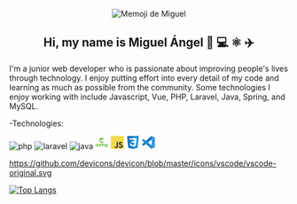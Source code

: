 

<!--
**miguelsalvadorrguez85/miguelsalvadorrguez85** is a ✨ _special_ ✨ repository because its `README.md` (this file) appears on your GitHub profile.

Here are some ideas to get you started:

- 🔭 I’m currently working on ...
- 🌱 I’m currently learning ...
- 👯 I’m looking to collaborate on ...
- 🤔 I’m looking for help with ...
- 💬 Ask me about ...
- 📫 How to reach me: ...
- 😄 Pronouns: ...
- ⚡ Fun fact: ...
-->

<p align="center">
   <img src="https://i.ibb.co/CHrD5S6/memoji.png" alt="Memoji de Miguel" width="150" height="150">
</p>

<h2 align="center">Hi, my name is Miguel Ángel 👋 💻 ⚛️ ✈️ </h2>

<p> I'm a junior web developer who is passionate about improving people's lives through technology. I enjoy putting effort into every detail of my code and learning as much as possible from the community. Some technologies I enjoy working with include Javascript, Vue, PHP, Laravel, Java, Spring, and MySQL. </p>

<p align="left">-Technologies:</p>
<p align="left">
  <img src="https://github.com/konpa/devicon/blob/master/icons/php/php-original.svg" alt="php" width="24px" height="24px"/>
  <img src="https://github.com/konpa/devicon/blob/master/icons/laravel/laravel-plain-wordmark.svg" alt="laravel" width="24px" height="24px"/>
  <img src="https://github.com/konpa/devicon/blob/master/icons/java/java-original-wordmark.svg" alt="java" width="24px" height="24px"/>
  <img src="https://github.com/devicons/devicon/blob/master/icons/spring/spring-original-wordmark.svg" alt="java spring boot" width="24px" height="24px"/>
  <img src="https://github.com/devicons/devicon/blob/master/icons/javascript/javascript-original.svg" alt="javascript" width="24px" height="24px"/>
  <img src="https://github.com/devicons/devicon/blob/master/icons/css3/css3-original.svg" alt="css3" width="24px" height="24px"/>
   <img src="https://github.com/devicons/devicon/blob/master/icons/vscode/vscode-original.svg" alt="css3" width="24px" height="24px"/>
  
  https://github.com/devicons/devicon/blob/master/icons/vscode/vscode-original.svg
  
   
</p>

[![Top Langs](https://github-readme-stats.vercel.app/api/top-langs/?username=miguelsalvadorrguez85&theme=tokyonight)](https://github.com/anuraghazra/github-readme-stats)


